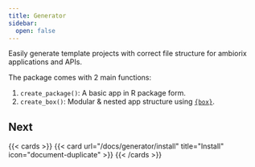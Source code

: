 ```yaml
---
title: Generator
sidebar:
  open: false
---
```


Easily generate template projects with correct file structure for ambiorix applications and APIs.

The package comes with 2 main functions:

1. `create_package()`: A basic app in R package form.
1. `create_box()`: Modular & nested app structure using [`{box}`](https://klmr.me/box/).

## Next

{{< cards >}}
  {{< card url="/docs/generator/install" title="Install" icon="document-duplicate" >}}
{{< /cards >}}
